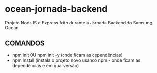 # ocean-jornada-backend
Projeto NodeJS e Express feito durante a Jornada Backend do Samsung Ocean
## COMANDOS
* npm init OU npm init -y (onde ficam as dependências)
* npm install (instala o projeto novo usando npm - onde ficam as dependências e em qual versão)
